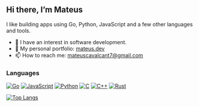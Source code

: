 ## Hi there, I’m Mateus
I like building apps using Go, Python, JavaScript and a few other languages and tools.
- 🔭 I have an interest in software development.
- 🔗 My personal portfolio: [mateus.dev](https://mateus-cavalcante.onrender.com/portfolio)
- 📫 How to reach me: mateuscavalcant7@gmail.com

### Languages

[![Go](https://img.shields.io/badge/Go-000000?style=for-the-badge&logo=go&logoColor=00ADD8)](https://golang.org/)
[![JavaScript](https://img.shields.io/badge/JavaScript-000000?style=for-the-badge&logo=javascript&logoColor=F7DF1E)](https://developer.mozilla.org/en-US/docs/Web/JavaScript)
[![Python](https://img.shields.io/badge/Python-000000?style=for-the-badge&logo=python&logoColor=3776AB)](https://www.python.org/)
[![C](https://img.shields.io/badge/C-000000?style=for-the-badge&logo=c&logoColor=00599C)](https://en.wikipedia.org/wiki/C_(programming_language))
[![C++](https://img.shields.io/badge/C++-000000?style=for-the-badge&logo=c%2B%2B&logoColor=00599C)](https://en.wikipedia.org/wiki/C%2B%2B)
[![Rust](https://img.shields.io/badge/Rust-000000?style=for-the-badge&logo=rust&logoColor=white)](https://www.rust-lang.org/)





[![Top Langs](https://github-readme-stats.vercel.app/api/top-langs/?username=mateuscavalcant&layout=compact&hide=html,css)](https://github.com/anuraghazra/github-readme-stats)



